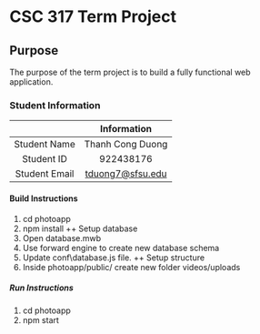 # CSC 317 Term Project

## Purpose
The purpose of the term project is to build a fully functional web application.

### Student Information

|               | Information   |
|:-------------:|:-------------:|
| Student Name  | Thanh Cong Duong     |
| Student ID    | 922438176       |
| Student Email | tduong7@sfsu.edu    |

#### Build Instructions
1. cd photoapp
2. npm install
++ Setup database
1. Open database.mwb
2. Use forward engine to create new database schema
3. Update conf\database.js file.
++ Setup structure 
1. Inside photoapp/public/ create new folder videos/uploads
##### Run Instructions
1. cd photoapp
2. npm start